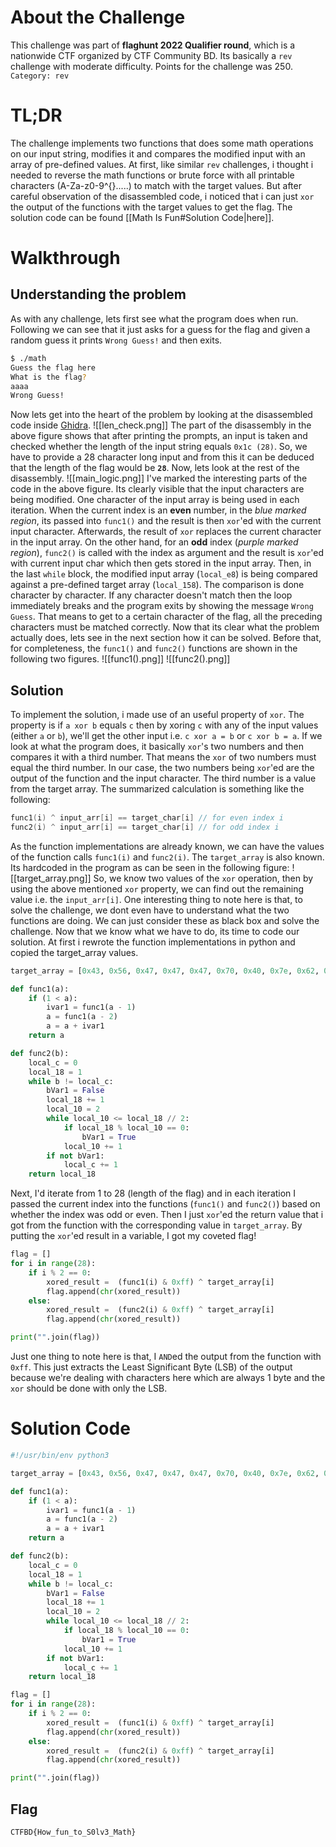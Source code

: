 # About the Challenge
This challenge was part of **flaghunt 2022 Qualifier round**, which is a nationwide CTF organized by CTF Community BD. Its basically a `rev` challenge with moderate difficulty. Points for the challenge was 250.
`Category: rev`

# TL;DR
The challenge implements two functions that does some math operations on our input string, modifies it and compares the modified input with an array of pre-defined values. At first, like similar `rev` challenges, i thought i needed to reverse the math functions or brute force with all printable characters (A-Za-z0-9^{}.....) to match with the target values. But after careful observation of the disassembled code, i noticed that i can just `xor` the output of the functions with the target values to get the flag.
The solution code can be found [[Math Is Fun#Solution Code|here]].

# Walkthrough
## Understanding the problem
As with any challenge, lets first see what the program does when run. Following we can see that it just asks for a guess for the flag and given a random guess it prints `Wrong Guess!` and then exits.
```bash
$ ./math
Guess the flag here
What is the flag?
aaaa
Wrong Guess!
```
Now lets get into the heart of the problem by looking at the disassembled code inside [Ghidra](https://ghidra-sre.org/).
![[len_check.png]]
The part of the disassembly in the above figure shows that after printing the prompts, an input is taken and checked whether the length of the input string equals `0x1c (28)`. So, we have to provide a 28 character long input and from this it can be deduced that the length of the flag would be **`28`**. Now, lets look at the rest of the disassembly.
![[main_logic.png]]
I've marked the interesting parts of the code in the above figure. Its clearly visible that the input characters are being modified. One character of the input array is being used in each iteration. When the current index is an **even** number, in the *blue marked region*, its passed into `func1()` and the result is then `xor`'ed with the current input character. Afterwards, the result of `xor` replaces the current character in the input array. On the other hand, for an **odd** index (*purple marked region*), `func2()` is called with the index as argument and the result is `xor`'ed with current input char which then gets stored in the input array.
Then, in the last `while` block, the modified input array (`local_e8`) is being compared against a pre-defined target array (`local_158`). The comparison is done character by character. If any character doesn't match then the loop immediately breaks and the program exits by showing the message `Wrong Guess`. That means to get to a certain character of the flag, all the preceding characters must be matched correctly. Now that its clear what the problem actually does, lets see in the next section how it can be solved. Before that, for completeness, the `func1()` and `func2()` functions are shown in the following two figures.
![[func1().png]]
![[func2().png]]

## Solution
To implement the solution, i made use of an useful property of `xor`. The property is if `a xor b` equals `c` then by xoring `c` with any of the input values (either `a` or `b`), we'll get the other input i.e. `c xor a = b` or `c xor b = a`.
If we look at what the program does, it basically `xor`'s two numbers and then compares it with a third number. That means the `xor` of two numbers must equal the third number. In our case, the two numbers being `xor`'ed are the output of the function and the input character. The third number is a value from the target array. The summarized calculation is something like the following:
```c
func1(i) ^ input_arr[i] == target_char[i] // for even index i
func2(i) ^ input_arr[i] == target_char[i] // for odd index i
```
As the function implementations are already known, we can have the values of the function calls `func1(i)` and `func2(i)`. The `target_array` is also known. Its hardcoded in the program as can be seen in the following figure:
![[target_array.png]]
So, we know two values of the `xor` operation, then by using the above mentioned `xor` property, we can find out the remaining value i.e. the `input_arr[i]`. One interesting thing to note here is that, to solve the challenge, we dont even have to understand what the two functions are doing. We can just consider these as black box and solve the challenge.
Now that we know what we have to do, its time to code our solution. At first i rewrote the function implementations in python and copied the target_array values.
```python
target_array = [0x43, 0x56, 0x47, 0x47, 0x47, 0x70, 0x40, 0x7e, 0x62, 0x48, 0x51, 0x6a, 0xfe, 0x76, 0x0d, 0x40, 0x84, 0x68, 0x28, 0x2f, 0x1b, 0x7a, 0x70, 0x1e, 0x41, 0x15, 0x59, 0x1a]

def func1(a):
    if (1 < a):
        ivar1 = func1(a - 1)
        a = func1(a - 2)
        a = a + ivar1
    return a

def func2(b):
    local_c = 0
    local_18 = 1
    while b != local_c:
        bVar1 = False
        local_18 += 1
        local_10 = 2
        while local_10 <= local_18 // 2:
            if local_18 % local_10 == 0:
                bVar1 = True
            local_10 += 1
        if not bVar1:
            local_c += 1
    return local_18
```
Next, I'd iterate from 1 to 28 (length of the flag) and in each iteration I passed the current index into the functions (`func1()` and `func2()`) based on whether the index was odd or even. Then I just `xor`'ed the return value that i got from the function with the corresponding value in `target_array`. By putting the `xor`'ed result in a variable, I got my coveted flag!
```python
flag = []
for i in range(28):
    if i % 2 == 0:
        xored_result =  (func1(i) & 0xff) ^ target_array[i]   
        flag.append(chr(xored_result))               
    else:
        xored_result =  (func2(i) & 0xff) ^ target_array[i]   
        flag.append(chr(xored_result))

print("".join(flag))
```
Just one thing to note here is that, I `AND`ed the output from the function with `0xff`. This just extracts the Least Significant Byte (LSB) of the output because we're dealing with characters here which are always 1 byte and the `xor` should be done with only the LSB.

# Solution Code

```python
#!/usr/bin/env python3

target_array = [0x43, 0x56, 0x47, 0x47, 0x47, 0x70, 0x40, 0x7e, 0x62, 0x48, 0x51, 0x6a, 0xfe, 0x76, 0x0d, 0x40, 0x84, 0x68, 0x28, 0x2f, 0x1b, 0x7a, 0x70, 0x1e, 0x41, 0x15, 0x59, 0x1a]

def func1(a):
    if (1 < a):
        ivar1 = func1(a - 1)
        a = func1(a - 2)
        a = a + ivar1
    return a

def func2(b):
    local_c = 0
    local_18 = 1
    while b != local_c:
        bVar1 = False
        local_18 += 1
        local_10 = 2
        while local_10 <= local_18 // 2:
            if local_18 % local_10 == 0:
                bVar1 = True
            local_10 += 1
        if not bVar1:
            local_c += 1
    return local_18

flag = []
for i in range(28):
    if i % 2 == 0:
        xored_result =  (func1(i) & 0xff) ^ target_array[i]   
        flag.append(chr(xored_result))               
    else:
        xored_result =  (func2(i) & 0xff) ^ target_array[i]   
        flag.append(chr(xored_result))

print("".join(flag))
```

## Flag
`CTFBD{How_fun_to_S0lv3_Math}`
